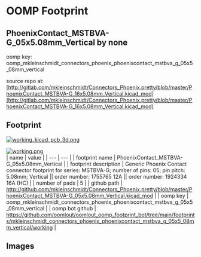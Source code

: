 # OOMP Footprint  
## PhoenixContact_MSTBVA-G_05x5.08mm_Vertical  by none  
  
oomp key: oomp_mkleinschmidt_connectors_phoenix_phoenixcontact_mstbva_g_05x5_08mm_vertical  
  
source repo at: [http://gitlab.com/mkleinschmidt/Connectors_Phoenix.pretty/blob/master/PhoenixContact_MSTBVA-G_16x5.08mm_Vertical.kicad_mod](http://gitlab.com/mkleinschmidt/Connectors_Phoenix.pretty/blob/master/PhoenixContact_MSTBVA-G_16x5.08mm_Vertical.kicad_mod)  
## Footprint  
  
[![working_kicad_pcb_3d.png](working_kicad_pcb_3d_600.png)](working_kicad_pcb_3d.png)  
  
[![working.png](working_600.png)](working.png)  
| name | value | 
| --- | --- | 
| footprint name | PhoenixContact_MSTBVA-G_05x5.08mm_Vertical | 
| footprint description | Generic Phoenix Contact connector footprint for series: MSTBVA-G; number of pins: 05; pin pitch: 5.08mm; Vertical || order number: 1755765 12A || order number: 1924334 16A (HC) | 
| number of pads | 5 | 
| github path | http://github.com/mkleinschmidt/Connectors_Phoenix.pretty/blob/master/PhoenixContact_MSTBVA-G_05x5.08mm_Vertical.kicad_mod | 
| oomp key | oomp_mkleinschmidt_connectors_phoenix_phoenixcontact_mstbva_g_05x5_08mm_vertical | 
| oomp bot github | https://github.com/oomlout/oomlout_oomp_footprint_bot/tree/main/footprints/mkleinschmidt_connectors_phoenix_phoenixcontact_mstbva_g_05x5_08mm_vertical/working | 
## Images  
